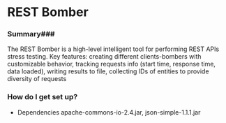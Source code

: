 # REST Bomber #

### Summary###

The REST Bomber is a high-level intelligent tool for performing REST APIs stress testing. Key features: creating different clients-bombers with customizable behavior, tracking requests info (start time, response time, data loaded), writing results to file, collecting IDs of entities to provide diversity of requests

### How do I get set up? ###

* Dependencies
apache-commons-io-2.4.jar, json-simple-1.1.1.jar
